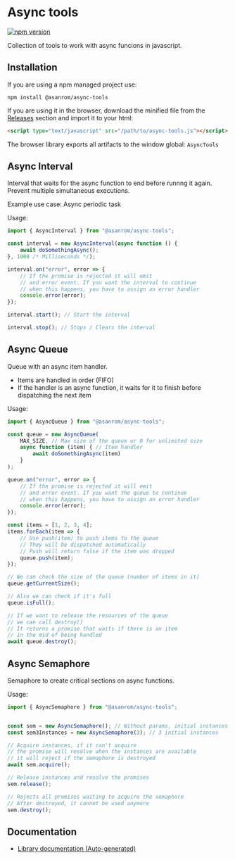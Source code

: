 # Async tools

[![npm version](https://badge.fury.io/js/%40asanrom%2Fasync-tools.svg)](https://badge.fury.io/js/%40asanrom%2Fasync-tools)

Collection of tools to work with async funcions in javascript.

## Installation

If you are using a npm managed project use:

```
npm install @asanrom/async-tools
```

If you are using it in the browser, download the minified file from the [Releases](https://github.com/AgustinSRG/async-tools/tags) section and import it to your html:

```html
<script type="text/javascript" src="/path/to/async-tools.js"></script>
```

The browser library exports all artifacts to the window global: `AsyncTools`

## Async Interval

Interval that waits for the async function to end before runnng it again. Prevent multiple simultaneous executions.

Example use case: Async periodic task

Usage:

```ts
import { AsyncInterval } from "@asanrom/async-tools";

const interval = new AsyncInterval(async function () {
    await doSomethingAsync();
}, 1000 /* Milliseconds */);

interval.on("error", error => {
    // If the promise is rejected it will emit
    // and error event. If you want the interval to continue
    // when this happens, you have to assign an error handler
    console.error(error);
});

interval.start(); // Start the interval

interval.stop(); // Stops / Clears the interval
```

## Async Queue

Queue with an async item handler.

 - Items are handled in order (FIFO)
 - If the handler is an async function, it waits for it to finish before dispatching the next item

Usage:

```ts
import { AsyncQueue } from "@asanrom/async-tools";

const queue = new AsyncQueue(
    MAX_SIZE, // Max size of the queue or 0 for unlimited size
    async function (item) { // Item handler
        await doSomethingAsync(item)
    }
);

queue.on("error", error => {
    // If the promise is rejected it will emit
    // and error event. If you want the queue to continue
    // when this happens, you have to assign an error handler
    console.error(error);
});

const items = [1, 2, 3, 4];
items.forEach(item => {
    // Use push(item) to push items to the queue
    // They will be dispatched automatically
    // Push will return false if the item was dropped
    queue.push(item);
});

// We can check the size of the queue (number of items in it)
queue.getCurrentSize();

// Also we can check if it's full
queue.isFull();

// If we want to release the resources of the queue
// we can call destroy()
// It returns a promise that waits if there is an item
// in the mid of being handled
await queue.destroy();
```

## Async Semaphore

Semaphore to create critical sections on async functions.

Usage:

```ts
import { AsyncSemaphore } from "@asanrom/async-tools";


const sem = new AsyncSemaphore(); // Without params, initial instances is 1 (Mutex)
const sem3Instances = new AsyncSemaphore(3); // 3 initial instances

// Acquire instances, if it can't acquire
// the promise will resolve when the instances are available
// it will reject if the semaphore is destroyed
await sem.acquire();

// Release instances and resolve the promises
sem.release();

// Rejects all promises waiting to acquire the semaphore
// After destroyed, it cannot be used anymore
sem.destroy();
```

## Documentation

 - [Library documentation (Auto-generated)](https://agustinsrg.github.io/async-tools/)

